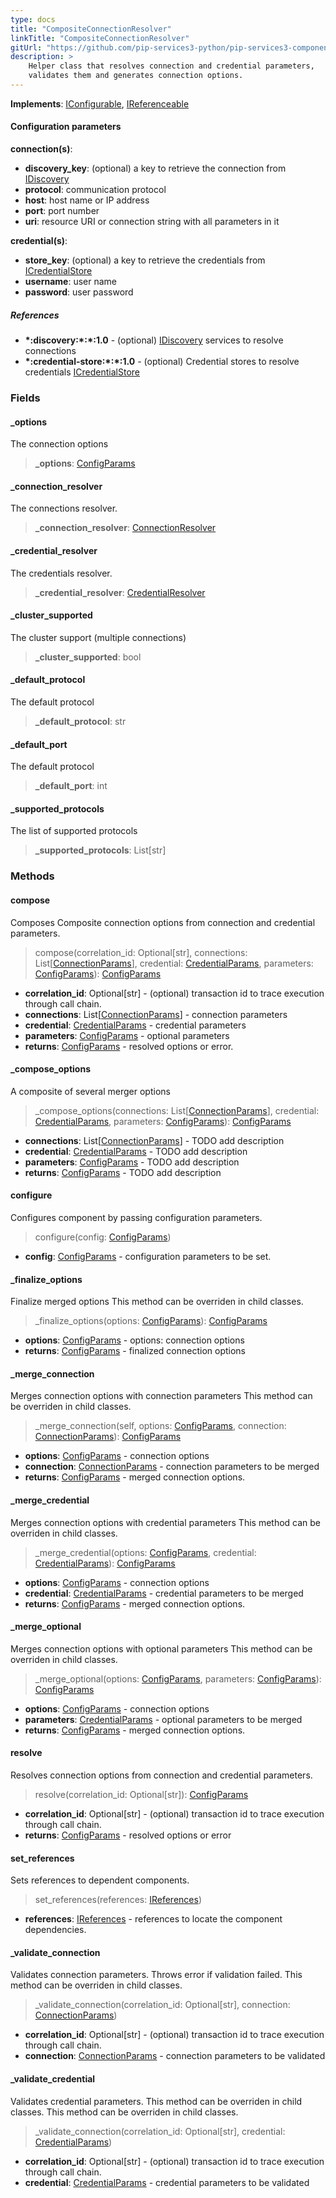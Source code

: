 ```yaml
---
type: docs
title: "CompositeConnectionResolver"
linkTitle: "CompositeConnectionResolver"
gitUrl: "https://github.com/pip-services3-python/pip-services3-components-python"
description: >
    Helper class that resolves connection and credential parameters,
    validates them and generates connection options.
---
```


**Implements**: [IConfigurable](../../../commons/config/iconfigurable), [IReferenceable](../../../commons/refer/ireferenceable)


#### Configuration parameters

**connection(s)**:
  - **discovery_key**: (optional) a key to retrieve the connection from [IDiscovery](../idiscovery)
  - **protocol**: communication protocol
  - **host**: host name or IP address
  - **port**: port number
  - **uri**: resource URI or connection string with all parameters in it
  
**credential(s)**:
  - **store_key**: (optional) a key to retrieve the credentials from [ICredentialStore](../../auth/icredential_store)
  - **username**: user name
  - **password**: user password

##### References
- **\*:discovery:\*:\*:1.0** - (optional) [IDiscovery](../idiscovery) services to resolve connections
- **\*:credential-store:\*:\*:1.0** - (optional) Credential stores to resolve credentials [ICredentialStore](../../auth/icredential_store)


### Fields

<span class="hide-title-link">

#### _options
The connection options
> **_options**: [ConfigParams](../../../commons/config/config_params)

#### _connection_resolver
The connections resolver.
> **_connection_resolver**: [ConnectionResolver](../connection_resolver)

#### _credential_resolver
The credentials resolver.
> **_credential_resolver**: [CredentialResolver](../../auth/credential_resolver)

#### _cluster_supported
The cluster support (multiple connections)
> **_cluster_supported**: bool

#### _default_protocol
The default protocol
> **_default_protocol**: str

#### _default_port
The default protocol
> **_default_port**: int

#### _supported_protocols
The list of supported protocols
> **_supported_protocols**: List[str]


</span>

### Methods

#### compose
Composes Composite connection options from connection and credential parameters.

>  compose(correlation_id: Optional[str], connections: List[[ConnectionParams](../connection_params)], credential: [CredentialParams](../../auth/credential_params), parameters: [ConfigParams](../../../commons/config/config_params)): [ConfigParams](../../../commons/config/config_params)

- **correlation_id**: Optional[str] - (optional) transaction id to trace execution through call chain.
- **connections**: List[[ConnectionParams](../connection_params)] - connection parameters
- **credential**: [CredentialParams](../../auth/credential_params) - credential parameters
- **parameters**: [ConfigParams](../../../commons/config/config_params) - optional parameters
- **returns**: [ConfigParams](../../../commons/config/config_params) - resolved options or error.


#### _compose_options
A composite of several merger options

>  _compose_options(connections: List[[ConnectionParams](../connection_params)], credential: [CredentialParams](../../auth/credential_params), parameters: [ConfigParams](../../../commons/config/config_params)): [ConfigParams](../../../commons/config/config_params)

- **connections**: List[[ConnectionParams](../connection_params)] - TODO add description
- **credential**: [CredentialParams](../../auth/credential_params) - TODO add description
- **parameters**: [ConfigParams](../../../commons/config/config_params) - TODO add description
- **returns**: [ConfigParams](../../../commons/config/config_params) - TODO add description


#### configure
Configures component by passing configuration parameters.

>  configure(config: [ConfigParams](../../../commons/config/config_params))

- **config**: [ConfigParams](../../../commons/config/config_params) - configuration parameters to be set.


#### _finalize_options
Finalize merged options
This method can be overriden in child classes.

>  _finalize_options(options: [ConfigParams](../../../commons/config/config_params)): [ConfigParams](../../../commons/config/config_params)

- **options**: [ConfigParams](../../../commons/config/config_params) - options: connection options
- **returns**: [ConfigParams](../../../commons/config/config_params) - finalized connection options


#### _merge_connection
Merges connection options with connection parameters
This method can be overriden in child classes.

>  _merge_connection(self, options: [ConfigParams](../../../commons/config/config_params), connection: [ConnectionParams](../connection_params)): [ConfigParams](../../../commons/config/config_params)

- **options**: [ConfigParams](../../../commons/config/config_params) - connection options
- **connection**: [ConnectionParams](../connection_params) - connection parameters to be merged
- **returns**: [ConfigParams](../../../commons/config/config_params) - merged connection options.


#### _merge_credential
Merges connection options with credential parameters
This method can be overriden in child classes.

>  _merge_credential(options: [ConfigParams](../../../commons/config/config_params), credential: [CredentialParams](../../auth/credential_params)): [ConfigParams](../../../commons/config/config_params)

- **options**: [ConfigParams](../../../commons/config/config_params) - connection options
- **credential**: [CredentialParams](../../auth/credential_params) - credential parameters to be merged
- **returns**: [ConfigParams](../../../commons/config/config_params) - merged connection options.


#### _merge_optional
Merges connection options with optional parameters
This method can be overriden in child classes.

>  _merge_optional(options: [ConfigParams](../../../commons/config/config_params), parameters: [ConfigParams](../../../commons/config/config_params)): [ConfigParams](../../../commons/config/config_params)

- **options**: [ConfigParams](../../../commons/config/config_params) - connection options
- **parameters**: [CredentialParams](../../auth/credential_params) - optional parameters to be merged
- **returns**: [ConfigParams](../../../commons/config/config_params) - merged connection options.


#### resolve
Resolves connection options from connection and credential parameters.

>  resolve(correlation_id: Optional[str]): [ConfigParams](../../../commons/config/config_params)

- **correlation_id**: Optional[str] - (optional) transaction id to trace execution through call chain.
- **returns**: [ConfigParams](../../../commons/config/config_params) - resolved options or error


#### set_references
Sets references to dependent components.

>  set_references(references: [IReferences](../../../commons/refer/ireferences))

- **references**: [IReferences](../../../commons/refer/ireferences) - references to locate the component dependencies.


#### _validate_connection
Validates connection parameters. 
Throws error if validation failed.
This method can be overriden in child classes.

>  _validate_connection(correlation_id: Optional[str], connection: [ConnectionParams](../connection_params))

- **correlation_id**: Optional[str] - (optional) transaction id to trace execution through call chain.
- **connection**: [ConnectionParams](../connection_params) - connection parameters to be validated


#### _validate_credential
Validates credential parameters.
This method can be overriden in child classes.
This method can be overriden in child classes.

>  _validate_connection(correlation_id: Optional[str], credential: [CredentialParams](../../auth/credential_params))

- **correlation_id**: Optional[str] - (optional) transaction id to trace execution through call chain.
- **credential**: [CredentialParams](../../auth/credential_params) - credential parameters to be validated
